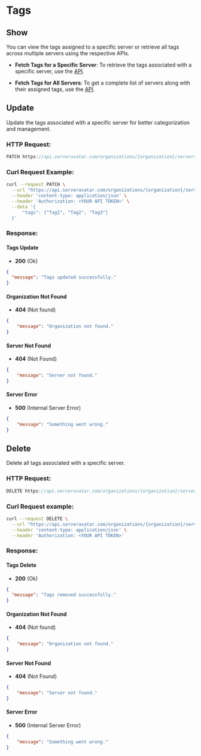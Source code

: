 # Tags

## Show

You can view the tags assigned to a specific server or retrieve all tags across multiple servers using the respective APIs.

- __Fetch Tags for a Specific Server__: To retrieve the tags associated with a specific server, use the [API](show.md).

- __Fetch Tags for All Servers__: To get a complete list of servers along with their assigned tags, use the [API](./).


## Update

Update the tags associated with a specific server for better categorization and management.

### HTTP Request:

```js
PATCH https://api.serveravatar.com/organizations/{organization}/servers/{server}/tags
```
### Curl Request Example:

```sh
curl --request PATCH \
  --url "https://api.serveravatar.com/organizations/{organization}/servers/{server}/tags" \
  --header 'content-type: application/json' \
  --header 'Authorization: <YOUR API TOKEN>' \
  --data '{
      "tags": ["Tag1", "Tag2", "Tag3"]
  }'
```

### Response:

#### Tags Update
- __200__ (Ok)

``` json
{
  "message": "Tags updated successfully."
}
```

#### Organization Not Found
- __404__ (Not found)

```json
{
    "message": "Organization not found."
}
```

#### Server Not Found
- __404__ (Not Found)

```json
{
    "message": "Server not found."
}
```

#### Server Error
- __500__ (Internal Server Error)
```json
{
    "message": "Something went wrong."
}
```


## Delete

Delete all tags associated with a specific server.


### HTTP Request:

```js
DELETE https://api.serveravatar.com/organizations/{organization}/servers/{server}/tags
```

### Curl Request example:

```sh
curl --request DELETE \
  --url "https://api.serveravatar.com/organizations/{organization}/servers/{server}/tags" \
  --header 'content-type: application/json' \
  --header 'Authorization: <YOUR API TOKEN>'
```

### Response:

#### Tags Delete
- __200__ (Ok)

``` json
{
  "message": "Tags removed successfully."
}
```

#### Organization Not Found
- __404__ (Not found)

```json
{
    "message": "Organization not found."
}
```

#### Server Not Found
- __404__ (Not Found)

```json
{
    "message": "Server not found."
}
```

#### Server Error
- __500__ (Internal Server Error)
```json
{
    "message": "Something went wrong."
}